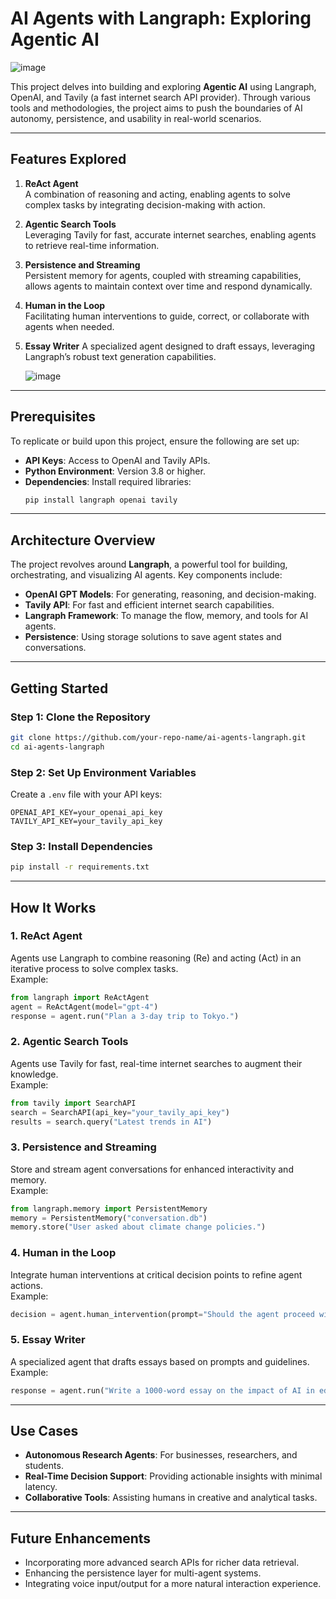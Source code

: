 # AI Agents with Langraph: Exploring Agentic AI

![image](https://github.com/user-attachments/assets/2df725a4-ec76-41d4-8ace-68f189cd79ab) 


This project delves into building and exploring **Agentic AI** using Langraph, OpenAI, and Tavily (a fast internet search API provider). Through various tools and methodologies, the project aims to push the boundaries of AI autonomy, persistence, and usability in real-world scenarios.
    
--- 
 
## Features Explored 

1. **ReAct Agent**  
   A combination of reasoning and acting, enabling agents to solve complex tasks by integrating decision-making with action.

2. **Agentic Search Tools**  
   Leveraging Tavily for fast, accurate internet searches, enabling agents to retrieve real-time information.

3. **Persistence and Streaming**  
   Persistent memory for agents, coupled with streaming capabilities, allows agents to maintain context over time and respond dynamically.

4. **Human in the Loop**  
   Facilitating human interventions to guide, correct, or collaborate with agents when needed.

5. **Essay Writer**
   A specialized agent designed to draft essays, leveraging Langraph’s robust text generation capabilities.

   ![image](https://github.com/user-attachments/assets/0b2a02cf-979c-4d89-9522-796bbbb04330)

---

## Prerequisites

To replicate or build upon this project, ensure the following are set up:

- **API Keys**: Access to OpenAI and Tavily APIs.
- **Python Environment**: Version 3.8 or higher.
- **Dependencies**: Install required libraries:
  ```bash
  pip install langraph openai tavily
  ```

---

## Architecture Overview

The project revolves around **Langraph**, a powerful tool for building, orchestrating, and visualizing AI agents. Key components include:

- **OpenAI GPT Models**: For generating, reasoning, and decision-making.
- **Tavily API**: For fast and efficient internet search capabilities.
- **Langraph Framework**: To manage the flow, memory, and tools for AI agents.
- **Persistence**: Using storage solutions to save agent states and conversations.

---

## Getting Started

### Step 1: Clone the Repository
```bash
git clone https://github.com/your-repo-name/ai-agents-langraph.git
cd ai-agents-langraph
```

### Step 2: Set Up Environment Variables
Create a `.env` file with your API keys:
```
OPENAI_API_KEY=your_openai_api_key
TAVILY_API_KEY=your_tavily_api_key
```

### Step 3: Install Dependencies
```bash
pip install -r requirements.txt
```

---

## How It Works

### 1. **ReAct Agent**  
Agents use Langraph to combine reasoning (Re) and acting (Act) in an iterative process to solve complex tasks.  
Example:
```python
from langraph import ReActAgent
agent = ReActAgent(model="gpt-4")
response = agent.run("Plan a 3-day trip to Tokyo.")
```

### 2. **Agentic Search Tools**  
Agents use Tavily for fast, real-time internet searches to augment their knowledge.  
Example:
```python
from tavily import SearchAPI
search = SearchAPI(api_key="your_tavily_api_key")
results = search.query("Latest trends in AI")
```

### 3. **Persistence and Streaming**  
Store and stream agent conversations for enhanced interactivity and memory.  
Example:
```python
from langraph.memory import PersistentMemory
memory = PersistentMemory("conversation.db")
memory.store("User asked about climate change policies.")
```

### 4. **Human in the Loop**  
Integrate human interventions at critical decision points to refine agent actions.  
Example:
```python
decision = agent.human_intervention(prompt="Should the agent proceed with these steps?")
```

### 5. **Essay Writer**  
A specialized agent that drafts essays based on prompts and guidelines.  
Example:
```python
response = agent.run("Write a 1000-word essay on the impact of AI in education.")
```

---

## Use Cases

- **Autonomous Research Agents**: For businesses, researchers, and students.
- **Real-Time Decision Support**: Providing actionable insights with minimal latency.
- **Collaborative Tools**: Assisting humans in creative and analytical tasks.

---

## Future Enhancements

- Incorporating more advanced search APIs for richer data retrieval.
- Enhancing the persistence layer for multi-agent systems.
- Integrating voice input/output for a more natural interaction experience.

